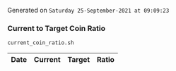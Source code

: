 Generated on `Saturday 25-September-2021 at 09:09:23`

### Current to Target Coin Ratio
`current_coin_ratio.sh`

Date|Current|Target|Ratio
---|---|---|---
